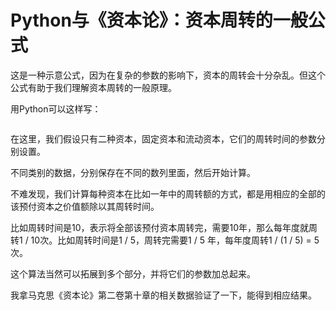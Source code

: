 # Python与《资本论》：资本周转的一般公式

这是一种示意公式，因为在复杂的参数的影响下，资本的周转会十分杂乱。但这个公式有助于我们理解资本周转的一般原理。

用Python可以这样写：

```

```

在这里，我们假设只有二种资本，固定资本和流动资本，它们的周转时间的参数分别设置。

不同类别的数据，分别保存在不同的数列里面，然后开始计算。

不难发现，我们计算每种资本在比如一年中的周转额的方式，都是用相应的全部的该预付资本之价值额除以其周转时间。

比如周转时间是10，表示将全部该预付资本周转完，需要10年，那么每年度就周转1 / 10次。比如周转时间是1 / 5，周转完需要1 / 5 年，每年度周转1 / (1 / 5) = 5次。

这个算法当然可以拓展到多个部分，并将它们的参数加总起来。

我拿马克思《资本论》第二卷第十章的相关数据验证了一下，能得到相应结果。
